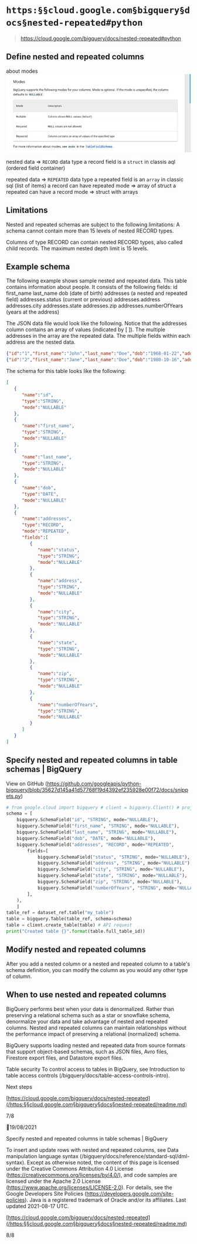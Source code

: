 # `https:§§cloud.google.com§bigquery§docs§nested-repeated#python`

> <https://cloud.google.com/bigquery/docs/nested-repeated#python>

## Define nested and repeated columns

about modes
![](2021-09-01-16-29-09.png)

nested data => `RECORD` data type 
a record field is a `struct` in classis aql (ordered field container)

repeated data => `REPEATED` data type
a repeated field is an `array` in classic sql (list of items)
a record can have repeated mode => array of struct
a repeated can have a record mode => struct with arrays

## Limitations
Nested and repeated schemas are subject to the following limitations: A schema cannot contain more than 15 levels of nested RECORD types.

Columns of type RECORD can contain nested RECORD types, also called
child records. The maximum nested depth limit is 15 levels. 


## Example schema
The following example shows sample nested and repeated data. This table contains
information about people. It consists of the following fields:
id first_name last_name dob (date of birth) addresses (a nested and repeated field) addresses.status (current or previous) addresses.address addresses.city addresses.state addresses.zip addresses.numberOfYears (years at the address)

The JSON data file would look like the following. Notice that the addresses
column contains an array of values (indicated by [ ]). The multiple addresses
in the array are the repeated data. The multiple fields within each address are the nested data.
```json
{"id":"1","first_name":"John","last_name":"Doe","dob":"1968-01-22","addresses":[{"status":"current","address":"123 Fi "}
{"id":"2","first_name":"Jane","last_name":"Doe","dob":"1980-10-16","addresses":[{"status":"current","address":"789 An"}
```
The schema for this table looks like the following:

```json
[
   {
      "name":"id",
      "type":"STRING",
      "mode":"NULLABLE"
   },
   {
      "name":"first_name",
      "type":"STRING",
      "mode":"NULLABLE"
   },
   {
      "name":"last_name",
      "type":"STRING",
      "mode":"NULLABLE"
   },
   {
      "name":"dob",
      "type":"DATE",
      "mode":"NULLABLE"
   },
   {
      "name":"addresses",
      "type":"RECORD",
      "mode":"REPEATED",
      "fields":[
         {
            "name":"status",
            "type":"STRING",
            "mode":"NULLABLE"
         },
         {
            "name":"address",
            "type":"STRING",
            "mode":"NULLABLE"
         },
         {
            "name":"city",
            "type":"STRING",
            "mode":"NULLABLE"
         },
         {
            "name":"state",
            "type":"STRING",
            "mode":"NULLABLE"
         },
         {
            "name":"zip",
            "type":"STRING",
            "mode":"NULLABLE"
         },
         {
            "name":"numberOfYears",
            "type":"STRING",
            "mode":"NULLABLE"
         }
      ]
   }
]
```

## Specify nested and repeated columns in table schemas | BigQuery

View on GitHub (https://github.com/googleapis/python-bigquery/blob/35627d145a41d57768f19d4392ef235928e00f72/docs/snippets.py)

```py
# from google.cloud import bigquery # client = bigquery.Client() # project = client.project # dataset_ref = bigquery.DatasetReference(project, 'my_dataset')
schema = [ 
    bigquery.SchemaField("id", "STRING", mode="NULLABLE"), 
    bigquery.SchemaField("first_name", "STRING", mode="NULLABLE"), 
    bigquery.SchemaField("last_name", "STRING", mode="NULLABLE"),
    bigquery.SchemaField("dob", "DATE", mode="NULLABLE"), 
    bigquery.SchemaField("addresses", "RECORD", mode="REPEATED", 
        fields=[
            bigquery.SchemaField("status", "STRING", mode="NULLABLE"), 
            bigquery.SchemaField("address", "STRING", mode="NULLABLE"), 
            bigquery.SchemaField("city", "STRING", mode="NULLABLE"), 
            bigquery.SchemaField("state", "STRING", mode="NULLABLE"), 
            bigquery.SchemaField("zip", "STRING", mode="NULLABLE"), 
            bigquery.SchemaField("numberOfYears", "STRING", mode="NULLABLE"), 
        ], 
    ), 
    ] 
table_ref = dataset_ref.table("my_table") 
table = bigquery.Table(table_ref, schema=schema) 
table = client.create_table(table) # API request
print("Created table {}".format(table.full_table_id))
```

## Modify nested and repeated columns
After you add a nested column or a nested and repeated column to a table's
schema definition, you can modify the column as you would any other type of
column. 


## When to use nested and repeated columns
BigQuery performs best when your data is denormalized. Rather
than preserving a relational schema such as a star or snowflake schema, denormalize your data and take advantage of nested and repeated columns. Nested and repeated columns can maintain relationships without the performance impact
of preserving a relational (normalized) schema.

BigQuery supports loading nested and repeated data from source formats that support object-based schemas, such as JSON files, Avro files, Firestore export files, and Datastore export files.

Table security
To control access to tables in BigQuery, see
Introduction to table access controls (/bigquery/docs/table-access-controls-intro).

Next steps

[https://cloud.google.com/bigquery/docs/nested-repeated](/https:§§cloud.google.com§bigquery§docs§nested-repeated/readme.md)

7/8

19/08/2021

Specify nested and repeated columns in table schemas | BigQuery

To insert and update rows with nested and repeated columns, see
Data manipulation language syntax (/bigquery/docs/reference/standard-sql/dml-syntax).
Except as otherwise noted, the content of this page is licensed under the Creative Commons Attribution 4.0 License (https://creativecommons.org/licenses/by/4.0/), and code samples are licensed under the Apache 2.0 License (https://www.apache.org/licenses/LICENSE-2.0). For details, see the Google Developers Site Policies (https://developers.google.com/site-policies). Java is a registered trademark of Oracle and/or its affiliates.
Last updated 2021-08-17 UTC.

[https://cloud.google.com/bigquery/docs/nested-repeated](/https:§§cloud.google.com§bigquery§docs§nested-repeated/readme.md)

8/8

